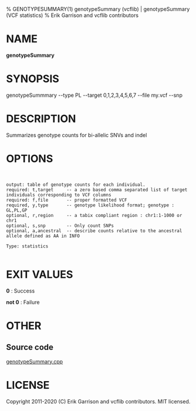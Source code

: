 % GENOTYPESUMMARY(1) genotypeSummary (vcflib) | genotypeSummary (VCF statistics)
% Erik Garrison and vcflib contributors

# NAME

**genotypeSummary**

# SYNOPSIS

genotypeSummmary --type PL --target 0,1,2,3,4,5,6,7 --file my.vcf --snp

# DESCRIPTION

Summarizes genotype counts for bi-allelic SNVs and indel



# OPTIONS

```


output: table of genotype counts for each individual.
required: t,target     -- a zero based comma separated list of target individuals corresponding to VCF columns        
required: f,file       -- proper formatted VCF                                                                        
required, y,type       -- genotype likelihood format; genotype : GL,PL,GP                                             
optional, r,region     -- a tabix compliant region : chr1:1-1000 or chr1                                              
optional, s,snp        -- Only count SNPs                                              
optional, a,ancestral  -- describe counts relative to the ancestral allele defined as AA in INFO

Type: statistics


```





# EXIT VALUES

**0**
: Success

**not 0**
: Failure

# OTHER

## Source code

[genotypeSummary.cpp](https://github.com/vcflib/vcflib/blob/master/src/genotypeSummary.cpp)

# LICENSE

Copyright 2011-2020 (C) Erik Garrison and vcflib contributors. MIT licensed.

<!--
  Created with ./scripts/bin2md.rb scripts/bin2md-template.erb
-->

